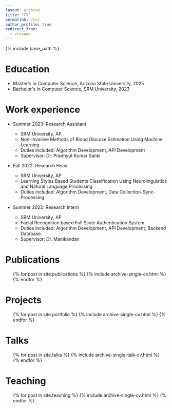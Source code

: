 ```yaml
---
layout: archive
title: "CV"
permalink: /cv/
author_profile: true
redirect_from:
  - /resume
---
```


{% include base_path %}

Education
======
* Master's in Computer Science, Arizona State University, 2025
* Bachelor's in Computer Science, SRM University, 2023
<!-- * Ph.D in Version Control Theory, GitHub University, 2018 (expected) -->

Work experience
======
* Summer 2023: Research Assistant
  * SRM University, AP
  * Non-Invasive Methods of Blood Glucose Estimation Using Machine Learning
  * Duties included: Algorithm Development, API Development
  * Supervisor: Dr. Pradhyut Kumar Sanki

* Fall 2022: Research Head
  * SRM University, AP
  * Learning Styles Based Students Classification Using Neurolinguistics and Natural Language Processing
  * Duties included: Algorithm Development, Data Colleciton-Sync-Processing.

* Summer 2022: Research Intern
  * SRM University, AP
  * Facial Recognition based Full Scale Authentication System
  * Duties included: Algorithm Development, API Development, Backend Database.
  * Supervisor: Dr. Manikandan
  
Publications
======
  <ul>{% for post in site.publications %}
    {% include archive-single-cv.html %}
  {% endfor %}</ul>
  
Projects
======
  <ul>{% for post in site.portfolio %}
    {% include archive-single-cv.html %}
  {% endfor %}</ul>

Talks
======
  <ul>{% for post in site.talks %}
    {% include archive-single-talk-cv.html %}
  {% endfor %}</ul>
  
Teaching
======
  <ul>{% for post in site.teaching %}
    {% include archive-single-cv.html %}
  {% endfor %}</ul>
  
